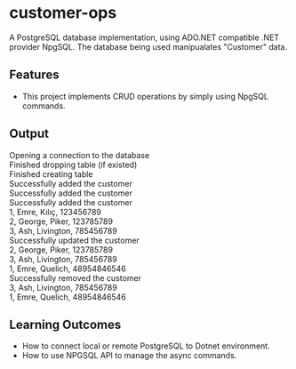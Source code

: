 # customer-ops
A PostgreSQL database implementation, using ADO.NET compatible .NET provider NpgSQL. The database being used manipualates "Customer" data. 

## Features
- This project implements CRUD operations by simply using NpgSQL commands.
## Output
Opening a connection to the database  
Finished dropping table (if existed)  
Finished creating table  
Successfully added the customer  
Successfully added the customer  
Successfully added the customer  
1, Emre, Kılıç, 123456789  
2, George, Piker, 123785789  
3, Ash, Livington, 785456789  
Successfully updated the customer  
2, George, Piker, 123785789  
3, Ash, Livington, 785456789  
1, Emre, Quelich, 48954846546  
Successfully removed the customer  
3, Ash, Livington, 785456789  
1, Emre, Quelich, 48954846546  

## Learning Outcomes
- How to connect local or remote PostgreSQL to Dotnet environment.
- How to use NPGSQL API to manage the async commands.
